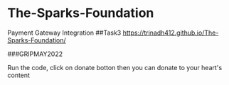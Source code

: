 # The-Sparks-Foundation
Payment Gateway Integration ##Task3
https://trinadh412.github.io/The-Sparks-Foundation/

###GRIPMAY2022

Run the code, click on donate botton then you can donate to your heart's content
